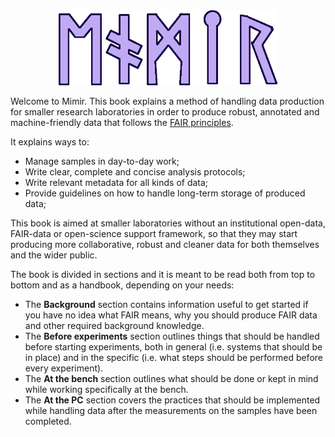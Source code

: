 
<div align="center">
<img src="https://github.com/MrHedmad/mimir/blob/main/resources/images/mimir_flat.png?raw=true" width="350">
</div>

Welcome to Mimir.
This book explains a method of handling data production for smaller research laboratories
in order to produce robust, annotated and machine-friendly data that follows the
[FAIR principles](https://go-fair.org/fair-principles/).

It explains ways to:
- Manage samples in day-to-day work;
- Write clear, complete and concise analysis protocols;
- Write relevant metadata for all kinds of data;
- Provide guidelines on how to handle long-term storage of produced data;

This book is aimed at smaller laboratories without an institutional open-data, FAIR-data
or open-science support framework, so that they may start producing more collaborative,
robust and cleaner data for both themselves and the wider public.

The book is divided in sections and it is meant to be read both from top to bottom and
as a handbook, depending on your needs:
- The **Background** section contains information useful to get started if you have
  no idea what FAIR means, why you should produce FAIR data and other required background
  knowledge.
- The **Before experiments** section outlines things that should be handled before starting
  experiments, both in general (i.e. systems that should be in place) and in the specific
  (i.e. what steps should be performed before every experiment).
- The **At the bench** section outlines what should be done or kept in mind while working
  specifically at the bench.
- The **At the PC** section covers the practices that should be implemented while handling
  data after the measurements on the samples have been completed.


